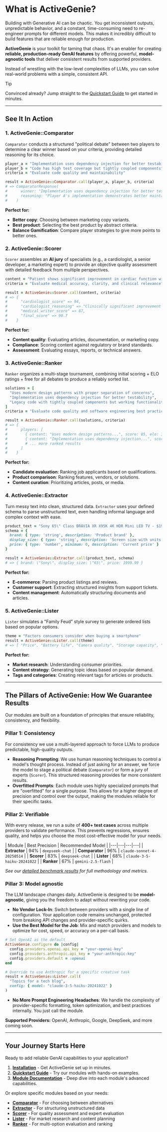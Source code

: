 # What is ActiveGenie?

Building with Generative AI can be chaotic. You get inconsistent outputs, unpredictable behavior, and a constant, time-consuming need to re-engineer prompts for different models. This makes it incredibly difficult to build features that are reliable enough for production.

**ActiveGenie** is your toolkit for taming that chaos. It's an enabler for creating **reliable, production-ready GenAI features** by offering powerful, **model-agnostic tools** that deliver consistent results from supported providers.

Instead of wrestling with the low-level complexities of LLMs, you can solve real-world problems with a simple, consistent API.

> [!TIP]
> Convinced already? Jump straight to the [Quickstart Guide](/introduction/quickstart) to get started in minutes.

-----

## See It In Action

### 1. ActiveGenie::Comparator

`Comparator` conducts a structured "political debate" between two players to determine a clear winner based on your criteria, providing detailed reasoning for its choice.

```ruby
player_a = "Implementation uses dependency injection for better testability"
player_b = "Code has high test coverage but tightly coupled components"
criteria = "Evaluate code quality and maintainability"

result = ActiveGenie::Comparator.call(player_a, player_b, criteria)
# => ComparatorResponse(
#      winner: "Implementation uses dependency injection for better testability",
#      reasoning: "Player A's implementation demonstrates better maintainability through dependency injection..."
#    )
```

**Perfect for:**

  - **Better copy**: Choosing between marketing copy variants.
  - **Best product**: Selecting the best product by abstract criteria.
  - **Balance Gamification**: Compare player strategies to give more points to better ones.

### 2. ActiveGenie::Scorer

`Scorer` assembles an **AI jury** of specialists (e.g., a cardiologist, a senior developer, a marketing expert) to provide an objective quality assessment with detailed feedback from multiple perspectives.

```ruby
content = "Patient shows significant improvement in cardiac function with ejection fraction increased from 45% to 62%"
criteria = "Evaluate medical accuracy, clarity, and clinical relevance"

result = ActiveGenie::Scorer.call(content, criteria)
# => {
#      "cardiologist_score" => 94,
#      "cardiologist_reasoning" => "Clinically significant improvement in ejection fraction...",
#      "medical_writer_score" => 87,
#      "final_score" => 90.7
#    }
```

**Perfect for:**

  - **Content quality**: Evaluating articles, documentation, or marketing copy.
  - **Compliance**: Scoring content against regulatory or brand standards.
  - **Assessment**: Evaluating essays, reports, or technical answers.

### 3. ActiveGenie::Ranker

`Ranker` organizes a multi-stage tournament, combining initial scoring + ELO ratings + free for all debates to produce a reliably sorted list.

```ruby
solutions = [
  "Uses modern design patterns with proper separation of concerns",
  "Implementation uses dependency injection for better testability",
  "Legacy code with tightly coupled components but working functionality"
]
criteria = "Evaluate code quality and software engineering best practices"

result = ActiveGenie::Ranker.call(solutions, criteria)
# => {
#      players: [
#        { content: "Uses modern design patterns...", score: 85, elo: 1245, rank: 1 },
#        { content: "Implementation uses dependency injection...", score: 82, elo: 1198, rank: 2 },
#        # ... more ranked results
#      ]
#    }
```

**Perfect for:**

  - **Candidate evaluation**: Ranking job applicants based on qualifications.
  - **Product comparison**: Ranking features, vendors, or solutions.
  - **Content curation**: Prioritizing articles, posts, or media.

### 4. ActiveGenie::Extractor

Turn messy text into clean, structured data. `Extractor` uses your defined schema to parse unstructured text, even handling informal language and complex context with ease.

```ruby
product_text = "Sony 65\" Class BRAVIA XR X95K 4K HDR Mini LED TV - $1999.99 (Save $500)"
schema = {
  brand: { type: 'string', description: 'Product brand' },
  display_size: { type: 'string', description: 'Screen size with units' },
  price: { type: 'number', minimum: 0, description: 'Current price' }
}

result = ActiveGenie::Extractor.call(product_text, schema)
# => { brand: \"Sony\", display_size: \"65\", price: 1999.99 }
```

**Perfect for:**

  - **E-commerce**: Parsing product listings and reviews.
  - **Customer support**: Extracting structured insights from support tickets.
  - **Content management**: Automatically structuring documents and articles.

### 5. ActiveGenie::Lister

`Lister` simulates a "Family Feud" style survey to generate ordered lists based on popular options.

```ruby
theme = "Factors consumers consider when buying a smartphone"
result = ActiveGenie::Lister.call(theme)
# => [ "Price", "Battery life", "Camera quality", "Storage capacity", "Brand reputation" ]
```

**Perfect for:**

  - **Market research**: Understanding consumer priorities.
  - **Content strategy**: Generating topic ideas based on popular demand.
  - **Tags and categories**: Creating relevant tags for articles or products.

-----

## The Pillars of ActiveGenie: How We Guarantee Results

Our modules are built on a foundation of principles that ensure reliability, consistency, and flexibility.

### Pillar 1: Consistency

For consistency we use a multi-layered approach to force LLMs to produce predictable, high-quality outputs.

  * **Reasoning Prompting**: We use human reasoning techniques to control a model's thought process. Instead of just asking for an answer, we force the model to stage a political debate (`Comparator`) or form a jury of experts (`Scorer`). This structured reasoning provides far more consistent results.
  * **Overfitted Prompts**: Each module uses highly specialized prompts that are "overfitted" for a single purpose. This allows for a higher degree of precision and control over the output, making the modules reliable for their specific tasks.

### Pillar 2: Verifiable

With every release, we run a suite of **400+ test cases** across multiple providers to validate performance. This prevents regressions, ensures quality, and helps you choose the most cost-effective model for your needs.

| Module | Best Precision | Recommended Model |
|---|---|---|---|
| **Extractor** | 94% | `deepseek-chat` |
| **Comparator** | 96% | `claude-sonnet-4-20250514` |
| **Scorer** | 83% | `deepseek-chat` |
| **Lister** | 68% | `claude-3-5-haiku-20241022` |
| **Ranker** | 67% | `gemini-2.5-flash` |

*See our [detailed benchmark results](/benchmark/latest) for full methodology and metrics.*

### Pillar 3: Model agnostic

The LLM landscape changes daily. ActiveGenie is designed to be **model-agnostic**, giving you the freedom to adapt without rewriting your code.

  * **No Vendor Lock-In**: Switch between providers with a single line of configuration. Your application code remains unchanged, protected from breaking API changes and provider-specific quirks.
  * **Use the Best Model for the Job**: Mix and match providers and models to optimize for cost, speed, or accuracy on a per-call basis.

```ruby
# Set OpenAI as the default
ActiveGenie.configure do |config|
  config.providers.openai.api_key = "your-openai-key"
  config.providers.anthropic.api_key = "your-anthropic-key"
  config.providers.default = :openai
end

# Override to use Anthropic for a specific creative task
result = ActiveGenie::Lister.call(
  "Topics for a tech blog",
  config: { model: "claude-3-5-haiku-20241022" }
)
```

  * **No More Prompt Engineering Headaches**: We handle the complexity of provider-specific formatting, token optimization, and best practices internally. You just call the module.

**Supported Providers:** OpenAI, Anthropic, Google, DeepSeek, and more coming soon.

-----

## Your Journey Starts Here

Ready to add reliable GenAI capabilities to your application?

1.  **[Installation](/introduction/installation)** - Get ActiveGenie set up in minutes.
2.  **[Quickstart Guide](/introduction/quickstart)** - Try our modules with hands-on examples.
3.  **[Module Documentation](/modules/comparator)** - Deep dive into each module's advanced capabilities.

Or explore specific modules based on your needs:
- **[Comparator](/modules/comparator)** - For choosing between alternatives
- **[Extractor](/modules/extractor)** - For structuring unstructured data  
- **[Scorer](/modules/scorer)** - For quality assessment and expert evaluation
- **[Lister](/modules/lister)** - For market research and content planning
- **[Ranker](/modules/ranker)** - For multi-option evaluation and ranking

